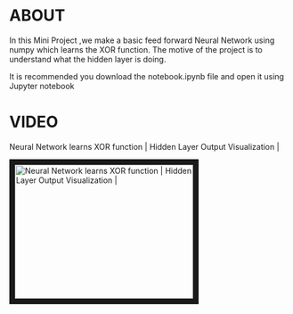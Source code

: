 # ABOUT

In this Mini Project ,we make a basic feed forward Neural Network using numpy which learns the XOR function.
The motive of the project is to understand what the hidden layer is doing.


It is recommended you download the notebook.ipynb file and open it using Jupyter notebook 

# VIDEO
Neural Network learns XOR function | Hidden Layer Output Visualization |

<a href="https://www.youtube.com/watch?v=3IJICfd_17A" target="_blank"><img src="http://img.youtube.com/vi/3IJICfd_17A/0.jpg" 
alt="Neural Network learns XOR function | Hidden Layer Output Visualization |" width="320" height="240" border="10" /></a>



